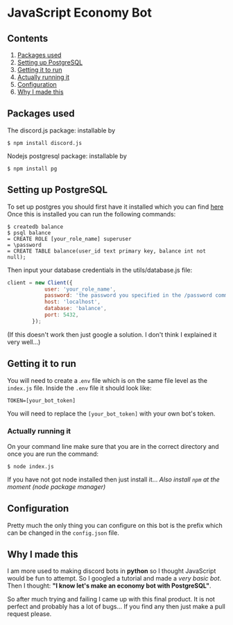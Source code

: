 # JavaScript Economy Bot

## Contents
1. [Packages used](https://github.com/MhmCats/discord-js-economy/new/main?readme=1#packages-used)
2. [Setting up PostgreSQL](https://github.com/MhmCats/discord-js-economy/new/main?readme=1#setting-up-postgresql)
3. [Getting it to run](https://github.com/MhmCats/discord-js-economy/new/main?readme=1#gettingg-it-to-run)
4. [Actually running it](https://github.com/MhmCats/discord-js-economy/new/main?readme=1#actually-running-it)
5. [Configuration](https://github.com/MhmCats/discord-js-economy/new/main?readme=1#configuration)
6. [Why I made this](https://github.com/MhmCats/discord-js-economy/new/main?readme=1#why-i-made-this)

## Packages used
The discord.js package: installable by 
```
$ npm install discord.js
```

Nodejs postgresql package: installable by 
```
$ npm install pg
```
## Setting up PostgreSQL
To set up postgres you should first have it installed which you can find [here](https://www.postgresql.org/download/)
Once this is installed you can run the following commands:
```
$ createdb balance
$ psql balance
= CREATE ROLE [your_role_name] superuser
= \password
= CREATE TABLE balance(user_id text primary key, balance int not null);
```

Then input your database credentials in the utils/database.js file:

```js
client = new Client({
            user: 'your_role_name',
            password: 'the password you specified in the /password command',
            host: 'localhost',
            database: 'balance',
            port: 5432,
        });
```
(If this doesn't work then just google a solution. I don't think I explained it very well...)

## Getting it to run
You will need to create a .`env` file which is on the same file level as the `index.js` file.
Inside the `.env` file it should look like:
```
TOKEN=[your_bot_token]
```
You will need to replace the `[your_bot_token]` with your own bot's token.

### Actually running it
On your command line make sure that you are in the correct directory and once you are run the command: 
```
$ node index.js
```
If you have not got node installed then just install it...
*Also install `npm` at the moment (node package manager)*

## Configuration
Pretty much the only thing you can configure on this bot is the prefix which can be changed in the `config.json` file.

## Why I made this
I am more used to making discord bots in **python** so I thought JavaScript would be fun to attempt. So I googled a tutorial and made a *very basic bot*. Then I thought: **"I know let's make an economy bot with PostgreSQL"**.

So after much trying and failing I came up with this final product. It is not perfect and probably has a lot of bugs... If you find any then just make a pull request please.
